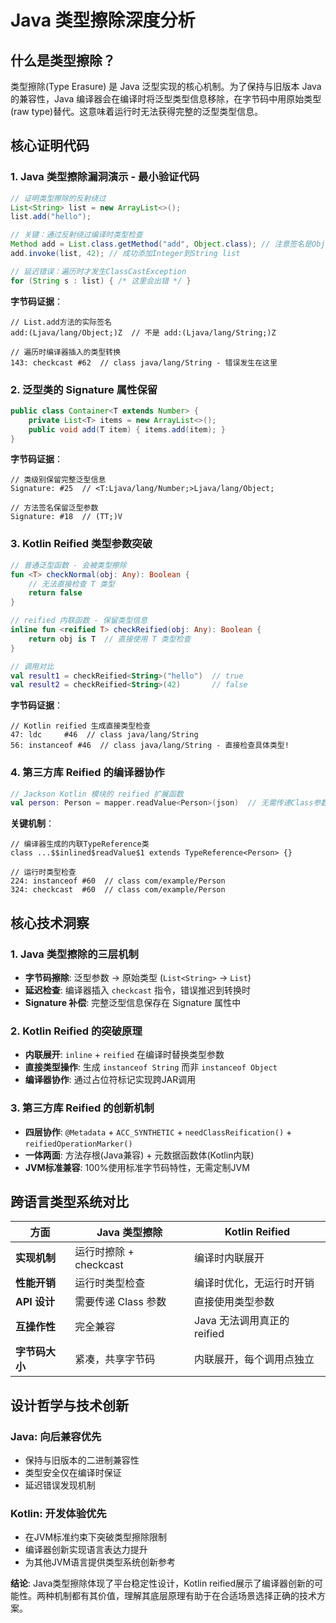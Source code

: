 # Java 类型擦除深度分析

## 什么是类型擦除？

类型擦除(Type Erasure) 是 Java 泛型实现的核心机制。为了保持与旧版本 Java 的兼容性，Java 编译器会在编译时将泛型类型信息移除，在字节码中用原始类型(raw type)替代。这意味着运行时无法获得完整的泛型类型信息。

## 核心证明代码

### 1. Java 类型擦除漏洞演示 - 最小验证代码

```java
// 证明类型擦除的反射绕过
List<String> list = new ArrayList<>();
list.add("hello");

// 关键：通过反射绕过编译时类型检查
Method add = List.class.getMethod("add", Object.class); // 注意签名是Object!
add.invoke(list, 42); // 成功添加Integer到String list

// 延迟错误：遍历时才发生ClassCastException
for (String s : list) { /* 这里会出错 */ }
```

**字节码证据**：
```bytecode
// List.add方法的实际签名
add:(Ljava/lang/Object;)Z  // 不是 add:(Ljava/lang/String;)Z

// 遍历时编译器插入的类型转换
143: checkcast #62  // class java/lang/String - 错误发生在这里
```

### 2. 泛型类的 Signature 属性保留

```java
public class Container<T extends Number> {
    private List<T> items = new ArrayList<>();
    public void add(T item) { items.add(item); }
}
```

**字节码证据**：
```bytecode
// 类级别保留完整泛型信息
Signature: #25  // <T:Ljava/lang/Number;>Ljava/lang/Object;

// 方法签名保留泛型参数
Signature: #18  // (TT;)V
```

### 3. Kotlin Reified 类型参数突破

```kotlin
// 普通泛型函数 - 会被类型擦除
fun <T> checkNormal(obj: Any): Boolean {
    // 无法直接检查 T 类型
    return false
}

// reified 内联函数 - 保留类型信息
inline fun <reified T> checkReified(obj: Any): Boolean {
    return obj is T  // 直接使用 T 类型检查
}

// 调用对比
val result1 = checkReified<String>("hello")  // true
val result2 = checkReified<String>(42)       // false
```

**字节码证据**：
```bytecode
// Kotlin reified 生成直接类型检查
47: ldc     #46  // class java/lang/String
56: instanceof #46  // class java/lang/String - 直接检查具体类型!
```

### 4. 第三方库 Reified 的编译器协作

```kotlin
// Jackson Kotlin 模块的 reified 扩展函数
val person: Person = mapper.readValue<Person>(json)  // 无需传递Class参数
```

**关键机制**：
```bytecode
// 编译器生成的内联TypeReference类
class ...$$inlined$readValue$1 extends TypeReference<Person> {}

// 运行时类型检查
224: instanceof #60  // class com/example/Person
324: checkcast  #60  // class com/example/Person
```

## 核心技术洞察

### 1. Java 类型擦除的三层机制
- **字节码擦除**: 泛型参数 → 原始类型 (`List<String>` → `List`)
- **延迟检查**: 编译器插入 `checkcast` 指令，错误推迟到转换时
- **Signature 补偿**: 完整泛型信息保存在 Signature 属性中

### 2. Kotlin Reified 的突破原理
- **内联展开**: `inline` + `reified` 在编译时替换类型参数
- **直接类型操作**: 生成 `instanceof String` 而非 `instanceof Object`
- **编译器协作**: 通过占位符标记实现跨JAR调用

### 3. 第三方库 Reified 的创新机制
- **四层协作**: `@Metadata` + `ACC_SYNTHETIC` + `needClassReification()` + `reifiedOperationMarker()`
- **一体两面**: 方法存根(Java兼容) + 元数据函数体(Kotlin内联)
- **JVM标准兼容**: 100%使用标准字节码特性，无需定制JVM

## 跨语言类型系统对比

| 方面 | Java 类型擦除 | Kotlin Reified |
|------|---------------|----------------|
| **实现机制** | 运行时擦除 + checkcast | 编译时内联展开 |
| **性能开销** | 运行时类型检查 | 编译时优化，无运行时开销 |
| **API 设计** | 需要传递 Class 参数 | 直接使用类型参数 |
| **互操作性** | 完全兼容 | Java 无法调用真正的 reified |
| **字节码大小** | 紧凑，共享字节码 | 内联展开，每个调用点独立 |

## 设计哲学与技术创新

### Java: 向后兼容优先
- 保持与旧版本的二进制兼容性
- 类型安全仅在编译时保证
- 延迟错误发现机制

### Kotlin: 开发体验优先
- 在JVM标准约束下突破类型擦除限制
- 编译器创新实现语言表达力提升
- 为其他JVM语言提供类型系统创新参考

**结论**: Java类型擦除体现了平台稳定性设计，Kotlin reified展示了编译器创新的可能性。两种机制都有其价值，理解其底层原理有助于在合适场景选择正确的技术方案。